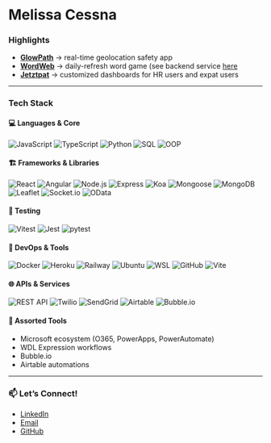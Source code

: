 # Melissa Cessna

### Highlights

- **[GlowPath](https://glowpathorg.github.io/GlowPath/)** → real-time geolocation safety app 
- **[WordWeb](https://www.wordwebs.de/)** → daily-refresh word game (see backend service [here](https://github.com/Melisaysnuh/word-web-daily-service)
- **[Jetztpat](https://app.jetztpat.com/)** → customized dashboards for HR users and expat users 
---

### Tech Stack

#### 💻 **Languages & Core**
![JavaScript](https://img.shields.io/badge/-JavaScript-F7DF1E?style=flat&logo=javascript&logoColor=black)
![TypeScript](https://img.shields.io/badge/-TypeScript-3178C6?style=flat&logo=typescript&logoColor=white)
![Python](https://img.shields.io/badge/-Python-3776AB?style=flat&logo=python&logoColor=white)
![SQL](https://img.shields.io/badge/-SQL-4479A1?style=flat&logo=postgresql&logoColor=white)
![OOP](https://img.shields.io/badge/-Object%20Oriented%20Programming-FF9900?style=flat)

#### 🏗 **Frameworks & Libraries**
![React](https://img.shields.io/badge/-React-61DAFB?style=flat&logo=react&logoColor=black)
![Angular](https://img.shields.io/badge/-Angular-DD0031?style=flat&logo=angular&logoColor=white)
![Node.js](https://img.shields.io/badge/-Node.js-339933?style=flat&logo=node.js&logoColor=white)
![Express](https://img.shields.io/badge/-Express-000000?style=flat&logo=express&logoColor=white)
![Koa](https://img.shields.io/badge/-Koa-33333D?style=flat&logo=koa&logoColor=white)
![Mongoose](https://img.shields.io/badge/-Mongoose-880000?style=flat&logo=mongodb&logoColor=white)
![MongoDB](https://img.shields.io/badge/-MongoDB-47A248?style=flat&logo=mongodb&logoColor=white)
![Leaflet](https://img.shields.io/badge/-Leaflet-199900?style=flat&logo=leaflet&logoColor=white)
![Socket.io](https://img.shields.io/badge/-Socket.io-010101?style=flat&logo=socket.io&logoColor=white)
![OData](https://img.shields.io/badge/-OData-0084D6?style=flat)

#### 🧪 **Testing**
![Vitest](https://img.shields.io/badge/-Vitest-6E9F18?style=flat)
![Jest](https://img.shields.io/badge/-Jest-C21325?style=flat&logo=jest&logoColor=white)
![pytest](https://img.shields.io/badge/-pytest-0A9EDC?style=flat)

#### 🚀 **DevOps & Tools**
![Docker](https://img.shields.io/badge/-Docker-2496ED?style=flat&logo=docker&logoColor=white)
![Heroku](https://img.shields.io/badge/-Heroku-430098?style=flat&logo=heroku&logoColor=white)
![Railway](https://img.shields.io/badge/-Railway-000000?style=flat)
![Ubuntu](https://img.shields.io/badge/-Ubuntu-E95420?style=flat&logo=ubuntu&logoColor=white)
![WSL](https://img.shields.io/badge/-WSL-4E4E4E?style=flat)
![GitHub](https://img.shields.io/badge/-GitHub-181717?style=flat&logo=github&logoColor=white)
![Vite](https://img.shields.io/badge/-Vite-646CFF?style=flat&logo=vite&logoColor=white)

#### 🌐 **APIs & Services**
![REST API](https://img.shields.io/badge/-REST%20API-4B8BBE?style=flat)
![Twilio](https://img.shields.io/badge/-Twilio-F22F46?style=flat&logo=twilio&logoColor=white)
![SendGrid](https://img.shields.io/badge/-SendGrid-21B6E3?style=flat&logo=sendgrid&logoColor=white)
![Airtable](https://img.shields.io/badge/-Airtable-18BFFF?style=flat&logo=airtable&logoColor=white)
![Bubble.io](https://img.shields.io/badge/-Bubble.io-000000?style=flat)

#### 🔧 **Assorted Tools**
- Microsoft ecosystem (O365, PowerApps, PowerAutomate)
- WDL Expression workflows
- Bubble.io
- Airtable automations

---

### 📫 **Let’s Connect!**

- [LinkedIn](https://www.linkedin.com/in/cessna)
- [Email](mailto:melissacessna@yahoo.com)
- [GitHub](https://github.com/melisaysnuh)

